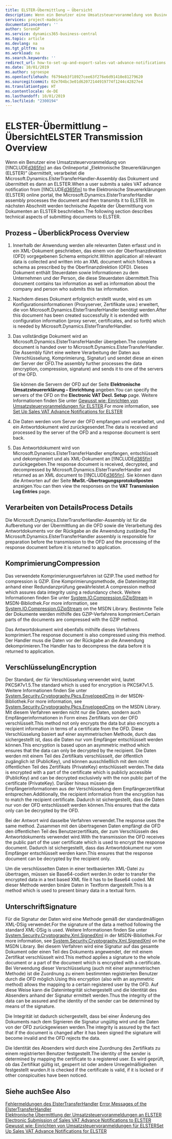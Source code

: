 ```yaml
---
title: ELSTER-Übermittlung – Übersicht
description: Wenn ein Benutzer eine Umsatzsteuervoranmeldung von Business Central an das Onlineportal „Elektronische Steuererklärungen (ELSTER)” übermittelt, verarbeitet die Microsoft.Dynamics.ElsterTransferHandler-Assembly das Dokument und übermittelt es dann an ELSTER.
services: project-madeira
documentationcenter: ''
author: SorenGP
ms.service: dynamics365-business-central
ms.topic: article
ms.devlang: na
ms.tgt_pltfrm: na
ms.workload: na
ms.search.keywords: ''
redirect_url: how-to-set-up-and-export-sales-vat-advance-notifications.md
ms.date: 10/01/2019
ms.author: sgroespe
ms.openlocfilehash: f6794eb3f18927cee63f276e6d91410e81279620
ms.sourcegitcommit: 02e704bc3e01d62072144919774f1244c42827e4
ms.translationtype: HT
ms.contentlocale: de-DE
ms.lasthandoff: 10/01/2019
ms.locfileid: "2300194"
---
```

# <a name="elster-transmission-overview"></a><span data-ttu-id="d191b-103">ELSTER-Übermittlung – Übersicht</span><span class="sxs-lookup"><span data-stu-id="d191b-103">ELSTER Transmission Overview</span></span>
<span data-ttu-id="d191b-104">Wenn ein Benutzer eine Umsatzsteuervoranmeldung von [!INCLUDE[d365fin](../../includes/d365fin_md.md)] an das Onlineportal „Elektronische Steuererklärungen (ELSTER)” übermittelt, verarbeitet die Microsoft.Dynamics.ElsterTransferHandler-Assembly das Dokument und übermittelt es dann an ELSTER.</span><span class="sxs-lookup"><span data-stu-id="d191b-104">When a user submits a sales VAT advance notification from [!INCLUDE[d365fin](../../includes/d365fin_md.md)] to the Elektronische Steuererklärungen (ELSTER) online portal, the Microsoft.Dynamics.ElsterTransferHandler assembly processes the document and then transmits it to ELSTER.</span></span> <span data-ttu-id="d191b-105">Im nächsten Abschnitt werden technische Aspekte der Übermittlung von Dokumenten an ELSTER beschrieben.</span><span class="sxs-lookup"><span data-stu-id="d191b-105">The following section describes technical aspects of submitting documents to ELSTER.</span></span>  

## <a name="process-overview"></a><span data-ttu-id="d191b-106">Prozess – Überblick</span><span class="sxs-lookup"><span data-stu-id="d191b-106">Process Overview</span></span>  

1.  <span data-ttu-id="d191b-107">Innerhalb der Anwendung werden alle relevanten Daten erfasst und in ein XML-Dokument geschrieben, das einem von der Oberfinanzdirektion (OFD) vorgegebenen Schema entspricht.</span><span class="sxs-lookup"><span data-stu-id="d191b-107">Within application all relevant data is collected and written into an XML document which follows a schema as prescribed by the Oberfinanzdirektion (OFD).</span></span> <span data-ttu-id="d191b-108">Dieses Dokument enthält Steuerdaten sowie Informationen zu dem Unternehmen und der Person, die diese Steuerdaten übermittelt.</span><span class="sxs-lookup"><span data-stu-id="d191b-108">This document contains tax information as well as information about the company and person who submits this tax information.</span></span>  
2.  <span data-ttu-id="d191b-109">Nachdem dieses Dokument erfolgreich erstellt wurde, wird es um Konfigurationsinformationen (Proxyserver, Zertifikate usw.) erweitert, die von Microsoft.Dynamics.ElsterTransferHandler benötigt werden.</span><span class="sxs-lookup"><span data-stu-id="d191b-109">After this document has been created successfully it is extended with configuration information (proxy server, certificates, and so forth) which is needed by Microsoft.Dynamics.ElsterTransferHandler.</span></span>  
3.  <span data-ttu-id="d191b-110">Das vollständige Dokument wird an Microsoft.Dynamics.ElsterTransferHandler übergeben.</span><span class="sxs-lookup"><span data-stu-id="d191b-110">The complete document is handed over to Microsoft.Dynamics.ElsterTransferHandler.</span></span> <span data-ttu-id="d191b-111">Die Assembly führt eine weitere Verarbeitung der Daten aus (Verschlüsselung, Komprimierung, Signatur) und sendet diese an einen der Server der OFD.</span><span class="sxs-lookup"><span data-stu-id="d191b-111">The assembly further processes the data (encryption, compression, signature) and sends it to one of the servers of the OFD.</span></span>  

    <span data-ttu-id="d191b-112">Sie können die Servern der OFD auf der Seite **Elektronische Umsatzsteuererklärung – Einrichtung** angeben.</span><span class="sxs-lookup"><span data-stu-id="d191b-112">You can specify the servers of the OFD on the **Electronic VAT Decl. Setup** page.</span></span> <span data-ttu-id="d191b-113">Weitere Informationen finden Sie unter [Gewusst wie: Einrichten von Umsatzsteuervoranmeldungen für ELSTER](how-to-set-up-sales-vat-advance-notifications-for-elster.md).</span><span class="sxs-lookup"><span data-stu-id="d191b-113">For more information, see [Set Up Sales VAT Advance Notifications for ELSTER](how-to-set-up-sales-vat-advance-notifications-for-elster.md)</span></span>  

4.  <span data-ttu-id="d191b-114">Die Daten werden vom Server der OFD empfangen und verarbeitet, und ein Antwortdokument wird zurückgesendet.</span><span class="sxs-lookup"><span data-stu-id="d191b-114">The data is received and processed by the server of the OFD and a response document is sent back.</span></span>  
5.  <span data-ttu-id="d191b-115">Das Antwortdokument wird von Microsoft.Dynamics.ElsterTransferHandler empfangen, entschlüsselt und dekomprimiert und als XML-Dokument an [!INCLUDE[d365fin](../../includes/d365fin_md.md)] zurückgegeben.</span><span class="sxs-lookup"><span data-stu-id="d191b-115">The response document is received, decrypted, and decompressed by Microsoft.Dynamics.ElsterTransferHandler and returned as an XML document to [!INCLUDE[d365fin](../../includes/d365fin_md.md)].</span></span> <span data-ttu-id="d191b-116">Sie können dann die Antworten auf der Seite **MwSt.-Übertragungsprotokollposten** anzeigen.</span><span class="sxs-lookup"><span data-stu-id="d191b-116">You can then view the responses on the **VAT Transmission Log Entries** page.</span></span>  

## <a name="process-details"></a><span data-ttu-id="d191b-117">Verarbeiten von Details</span><span class="sxs-lookup"><span data-stu-id="d191b-117">Process Details</span></span>  
<span data-ttu-id="d191b-118">Die Microsoft.Dynamics.ElsterTransferHandler-Assembly ist für die Aufbereitung vor der Übermittlung an die OFD sowie die Verarbeitung des Antwortdokuments vor der Rückgabe an die Anwendung zuständig.</span><span class="sxs-lookup"><span data-stu-id="d191b-118">The Microsoft.Dynamics.ElsterTransferHandler assembly is responsible for preparation before the transmission to the OFD and the processing of the response document before it is returned to application.</span></span>  

## <a name="compression"></a><span data-ttu-id="d191b-119">Komprimierung</span><span class="sxs-lookup"><span data-stu-id="d191b-119">Compression</span></span>  
<span data-ttu-id="d191b-120">Das verwendete Komprimierungsverfahren ist GZIP.</span><span class="sxs-lookup"><span data-stu-id="d191b-120">The used method for compression is GZIP.</span></span> <span data-ttu-id="d191b-121">Eine Komprimierungsmethode, die Datenintegrität anhand einer Redundanzprüfung gewährleistet.</span><span class="sxs-lookup"><span data-stu-id="d191b-121">A compression method which assures data integrity using a redundancy check.</span></span> <span data-ttu-id="d191b-122">Weitere Informationen finden Sie unter [System.IO.Compression.GZipStream](https://go.microsoft.com/fwlink/?LinkId=200710) in MSDN-Bibliothek.</span><span class="sxs-lookup"><span data-stu-id="d191b-122">For more information, see [System.IO.Compression.GZipStream](https://go.microsoft.com/fwlink/?LinkId=200710) on the MSDN Library.</span></span> <span data-ttu-id="d191b-123">Bestimmte Teile der Dokumente werden mithilfe des GZIP-Verfahrens komprimiert.</span><span class="sxs-lookup"><span data-stu-id="d191b-123">Certain parts of the documents are compressed with the GZIP method.</span></span>  

<span data-ttu-id="d191b-124">Das Antwortdokument wird ebenfalls mithilfe dieses Verfahrens komprimiert.</span><span class="sxs-lookup"><span data-stu-id="d191b-124">The response document is also compressed using this method.</span></span> <span data-ttu-id="d191b-125">Der Handler muss die Daten vor der Rückgabe an die Anwendung dekomprimieren.</span><span class="sxs-lookup"><span data-stu-id="d191b-125">The Handler has to decompress the data before it is returned to application.</span></span>  

## <a name="encryption"></a><span data-ttu-id="d191b-126">Verschlüsselung</span><span class="sxs-lookup"><span data-stu-id="d191b-126">Encryption</span></span>  
<span data-ttu-id="d191b-127">Der Standard, der für Verschlüsselung verwendet wird, lautet PKCS#7v1.5.</span><span class="sxs-lookup"><span data-stu-id="d191b-127">The standard which is used for encryption is PKCS#7v1.5.</span></span> <span data-ttu-id="d191b-128">Weitere Informationen finden Sie unter [System.Security.Cryptography.Pkcs.EnvelopedCms](https://go.microsoft.com/fwlink/?LinkId=200708) in der MSDN-Bibliothek.</span><span class="sxs-lookup"><span data-stu-id="d191b-128">For more information, see [System.Security.Cryptography.Pkcs.EnvelopedCms](https://go.microsoft.com/fwlink/?LinkId=200708) on the MSDN Library.</span></span> <span data-ttu-id="d191b-129">Mit diesem Verfahren werden nicht nur die Daten, sondern auch Empfängerinformationen in Form eines Zertifikats von der OFD verschlüsselt.</span><span class="sxs-lookup"><span data-stu-id="d191b-129">This method not only encrypts the data but also encrypts a recipient information in terms of a certificate from the OFD.</span></span> <span data-ttu-id="d191b-130">Diese Verschlüsselung basiert auf einer asymmetrischen Methode, durch das sichergestellt ist, dass die Daten nur vom Empfänger entschlüsselt werden können.</span><span class="sxs-lookup"><span data-stu-id="d191b-130">This encryption is based upon an asymmetric method which ensures that the data can only be decrypted by the recipient.</span></span> <span data-ttu-id="d191b-131">Die Daten werden mit einem Teil des Zertifikats verschlüsselt, der öffentlich zugänglich ist (PublicKey), und können ausschließlich mit dem nicht öffentlichen Teil des Zertifikats (PrivateKey) entschlüsselt werden.</span><span class="sxs-lookup"><span data-stu-id="d191b-131">The data is encrypted with a part of the certificate which is publicly accessible (PublicKey) and can be decrypted exclusively with the non public part of the certificate (PrivateKey).</span></span> <span data-ttu-id="d191b-132">Darüber hinaus müssen die Empfängerinformationen aus der Verschlüsselung dem Empfängerzertifikat entsprechen.</span><span class="sxs-lookup"><span data-stu-id="d191b-132">Additionally, the recipient information from the encryption has to match the recipient certificate.</span></span> <span data-ttu-id="d191b-133">Dadurch ist sichergestellt, dass die Daten nur von der OFD entschlüsselt werden können.</span><span class="sxs-lookup"><span data-stu-id="d191b-133">This ensures that the data only can be decrypted by the OFD.</span></span>  

<span data-ttu-id="d191b-134">Bei der Antwort wird dasselbe Verfahren verwendet.</span><span class="sxs-lookup"><span data-stu-id="d191b-134">The response uses the same method.</span></span> <span data-ttu-id="d191b-135">Zusammen mit den übertragenen Daten empfängt die OFD den öffentlichen Teil des Benutzerzertifikats, der zum Verschlüsseln des Antwortdokuments verwendet wird.</span><span class="sxs-lookup"><span data-stu-id="d191b-135">With the transmission the OFD receives the public part of the user certificate which is used to encrypt the response document.</span></span> <span data-ttu-id="d191b-136">Dadurch ist sichergestellt, dass das Antwortdokument nur vom Empfänger entschlüsselt werden kann.</span><span class="sxs-lookup"><span data-stu-id="d191b-136">This ensures that the response document can be decrypted by the recipient only.</span></span>  

<span data-ttu-id="d191b-137">Um die verschlüsselten Daten in einer textbasierten XML-Datei zu übertragen, müssen sie Base64-codiert werden.</span><span class="sxs-lookup"><span data-stu-id="d191b-137">In order to transfer the encrypted data in a text based XML file it has to be Base64 coded.</span></span> <span data-ttu-id="d191b-138">Mit dieser Methode werden binäre Daten in Textform dargestellt.</span><span class="sxs-lookup"><span data-stu-id="d191b-138">This is a method which is used to present binary data in a textual form.</span></span>  

## <a name="signature"></a><span data-ttu-id="d191b-139">Unterschrift</span><span class="sxs-lookup"><span data-stu-id="d191b-139">Signature</span></span>  
<span data-ttu-id="d191b-140">Für die Signatur der Daten wird eine Methode gemäß der standardmäßigen XML-DSig verwendet.</span><span class="sxs-lookup"><span data-stu-id="d191b-140">For the signature of the data a method following the standard XML-DSig is used.</span></span> <span data-ttu-id="d191b-141">Weitere Informationen finden Sie unter [System.Security.Cryptography.Xml.SignedXml](https://go.microsoft.com/fwlink/?LinkId=200709) in der MSDN-Bibliothek.</span><span class="sxs-lookup"><span data-stu-id="d191b-141">For more information, see [System.Security.Cryptography.Xml.SignedXml](https://go.microsoft.com/fwlink/?LinkId=200709) on the MSDN Library.</span></span> <span data-ttu-id="d191b-142">Bei diesem Verfahren wird eine Signatur auf das gesamte Dokument oder einen Teil des Dokuments angewendet, der mit einem Zertifikat verschlüsselt wird.</span><span class="sxs-lookup"><span data-stu-id="d191b-142">This method applies a signature to the whole document or a part of the document which is encrypted with a certificate.</span></span> <span data-ttu-id="d191b-143">Bei Verwendung dieser Verschlüsselung (auch mit einer asymmetrischen Methode) ist die Zuordnung zu einem bestimmten registrierten Benutzer durch die OFD möglich.</span><span class="sxs-lookup"><span data-stu-id="d191b-143">Using this encryption (also with an asymmetric method) allows the mapping to a certain registered user by the OFD.</span></span> <span data-ttu-id="d191b-144">Auf diese Weise kann die Datenintegrität sichergestellt und die Identität des Absenders anhand der Signatur ermittelt werden.</span><span class="sxs-lookup"><span data-stu-id="d191b-144">Thus the integrity of the data can be assured and the identity of the sender can be determined by means of the signature.</span></span>  

<span data-ttu-id="d191b-145">Die Integrität ist dadurch sichergestellt, dass bei einer Änderung des Dokuments nach dem Signieren die Signatur ungültig wird und die Daten von der OFD zurückgewiesen werden.</span><span class="sxs-lookup"><span data-stu-id="d191b-145">The integrity is assured by the fact that if the document is changed after it has been signed the signature will become invalid and the OFD rejects the data.</span></span>  

<span data-ttu-id="d191b-146">Die Identität des Absenders wird durch eine Zuordnung des Zertifikats zu einem registrierten Benutzer festgestellt.</span><span class="sxs-lookup"><span data-stu-id="d191b-146">The identity of the sender is determined by mapping the certificate to a registered user.</span></span> <span data-ttu-id="d191b-147">Es wird geprüft, ob das Zertifikat gültig ist, gesperrt ist oder andere Unregelmäßigkeiten festgestellt wurden.</span><span class="sxs-lookup"><span data-stu-id="d191b-147">It is checked if the certificate is valid, if it is locked or if other conspicuities have been noticed.</span></span>  

## <a name="see-also"></a><span data-ttu-id="d191b-148">Siehe auch</span><span class="sxs-lookup"><span data-stu-id="d191b-148">See Also</span></span>  
 <span data-ttu-id="d191b-149">[Fehlermeldungen des ElsterTransferHandler](error-messages-of-the-elstertransferhandler.md) </span><span class="sxs-lookup"><span data-stu-id="d191b-149">[Error Messages of the ElsterTransferHandler](error-messages-of-the-elstertransferhandler.md) </span></span>  
 <span data-ttu-id="d191b-150">[Elektronische Übermittlung der Umsatzsteuervoranmeldungen an ELSTER](electronic-submission-of-sales-vat-advance-notifications-to-elster.md) </span><span class="sxs-lookup"><span data-stu-id="d191b-150">[Electronic Submission of Sales VAT Advance Notifications to ELSTER](electronic-submission-of-sales-vat-advance-notifications-to-elster.md) </span></span>  
 [<span data-ttu-id="d191b-151">Gewusst wie: Einrichten von Umsatzsteuervoranmeldungen für ELSTER</span><span class="sxs-lookup"><span data-stu-id="d191b-151">Set Up Sales VAT Advance Notifications for ELSTER</span></span>](how-to-set-up-sales-vat-advance-notifications-for-elster.md)
